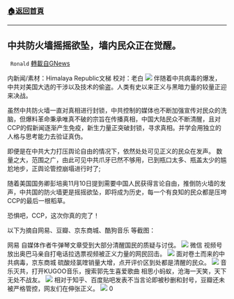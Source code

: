 ###  [:house:返回首頁](https://github.com/ourhimalayas/txt)
---

## 中共防火墙摇摇欲坠，墙内民众正在觉醒。
` Ronald` [轉載自GNews](https://gnews.org/zh-hans/560365/)

内新闻/素材：Himalaya Republic文梯 校对：老白
![]()![](https://gnews-media-offload.s3.amazonaws.com/wp-content/uploads/2020/11/15034641/image0-80.jpg)
伴随着中共病毒的爆发，中共对美国大选的干涉以及技术的偷盗。人类有史以来正义与黑暗力量的较量正迎来决战。

虽然中共防火墙一直对真相进行封锁，中共控制的媒体也不断加强宣传对民众的洗脑，但爆料革命秉承唯真不破的宗旨在传播真相，中国大陆民众不断清醒，且对CCP的假新闻逐渐产生免疫，新生力量正突破封锁，寻求真相。并学会用独立的人格与思考能力去验证真伪。

即便是在中共大力打压舆论自由的情况下，依然处处可见正义的民众在发声。 数量之大，范围之广，由此可见中共爪牙已然不够用，已到瓶口太多、瓶盖太少的尴尬地步，正舆论管控崩塌进行时了;

随着美国国务卿彭培奥11月10日提到需要中国人民获得言论自由，推倒防火墙的发声，中共国的防火墙更是摇摇欲坠，即将成为历史，每一个有良知的民众都是压垮CCP的最后一根稻草。

恐惧吧，CCP，这次你真的完了！

以下为摘自网易、豆瓣、京东商城、酷狗音乐 等截图：

网易 自媒体作者牛弹琴文章受到大部分清醒国民的质疑与讨伐。
![]()![](https://gnews-media-offload.s3.amazonaws.com/wp-content/uploads/2020/11/15040635/1-80.png)
微信 视频号放出奥巴马亲自打电话拉选票视频被正义力量的网民回击。
![]()![](https://gnews-media-offload.s3.amazonaws.com/wp-content/uploads/2020/11/15041936/2_%E5%89%AF%E6%9C%AC.png)
面对卷土而来的中共病毒，京东商城 硫酸烃氯喹销量大增，点开评价区到处都是清醒的民众。
![]()![](https://gnews-media-offload.s3.amazonaws.com/wp-content/uploads/2020/11/15040825/3-80.png)
音乐灭共，打开KUGOO音乐，搜索郭先生喜爱歌曲 相思小蚂蚁，沧海一天笑，天下无处不战友。
![]()![](https://gnews-media-offload.s3.amazonaws.com/wp-content/uploads/2020/11/15040751/5-43.png)
相对于知乎、百度贴吧发表不当言论即被秒删和封号，豆瓣还未被严格管控，网友们在伸张正义。
![]()![](https://gnews-media-offload.s3.amazonaws.com/wp-content/uploads/2020/11/15040807/6-44.png)
0
